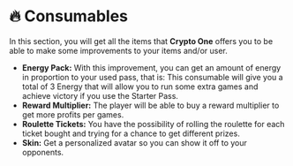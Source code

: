 # 🔥 Consumables

In this section, you will get all the items that **Crypto One** offers you to be able to make some improvements to your items and/or user.

* **Energy Pack:** With this improvement, you can get an amount of energy in proportion to your used pass, that is: This consumable will give you a total of 3 Energy that will allow you to run some extra games and achieve victory if you use the Starter Pass.
* **Reward Multiplier:** The player will be able to buy a reward multiplier to get more profits per games.
* **Roulette Tickets:** You have the possibility of rolling the roulette for each ticket bought and trying for a chance to get different prizes.
* **Skin:** Get a personalized avatar so you can show it off to your opponents.

